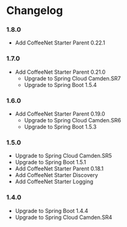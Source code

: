 # Changelog 

### 1.8.0
* Add CoffeeNet Starter Parent 0.22.1

### 1.7.0
* Add CoffeeNet Starter Parent 0.21.0
  * Upgrade to Spring Cloud Camden.SR7
  * Upgrade to Spring Boot 1.5.4

### 1.6.0
* Add CoffeeNet Starter Parent 0.19.0
  * Upgrade to Spring Cloud Camden.SR6
  * Upgrade to Spring Boot 1.5.3

### 1.5.0
* Upgrade to Spring Cloud Camden.SR5
* Upgrade to Spring Boot 1.5.1
* Add CoffeeNet Starter Parent 0.18.1
* Add CoffeeNet Starter Discovery
* Add CoffeeNet Starter Logging

### 1.4.0
* Upgrade to Spring Boot 1.4.4
* Upgrade to Spring Cloud Camden.SR4